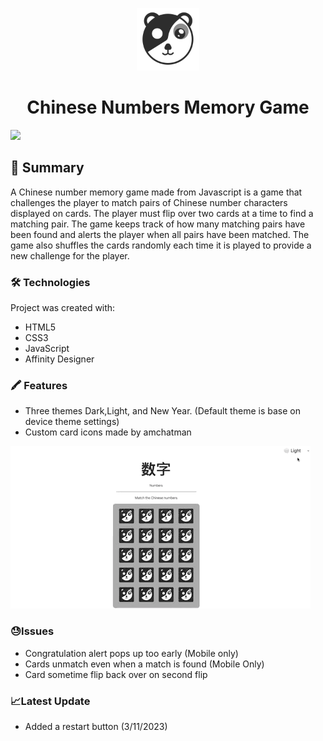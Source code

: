<p align="center">
        <img src="Images/pandaicon.png" alt="A black and white panda bear with pattern of yin & yang" width = "100"/>
 <p>

<h1 align="center">Chinese Numbers Memory Game</h1>

<img src="https://img.shields.io/github/last-commit/amchatman/memory-game?color=red&style=flat-square">

## 📝 Summary

A Chinese number memory game made from Javascript is a game that challenges the player to match pairs of Chinese number characters displayed on cards. The player must flip over two cards at a time to find a matching pair. The game keeps track of how many matching pairs have been found and alerts the player when all pairs have been matched. The game also shuffles the cards randomly each time it is played to provide a new challenge for the player.

### 🛠 Technologies
Project was created with:

- HTML5
- CSS3
- JavaScript
- Affinity Designer

### 🖍 Features

- Three themes Dark,Light, and New Year. (Default theme is base on device theme settings)
- Custom card icons made by amchatman

<img src="Images/ColorTheme.gif">


### 😓Issues
- Congratulation alert pops up too early (Mobile only)
- Cards unmatch even when a match is found (Mobile Only)
- Card sometime flip back over on second flip

### 📈Latest Update
- Added a restart button (3/11/2023)
